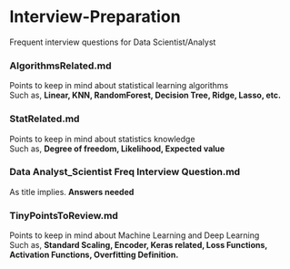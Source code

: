 # Interview-Preparation
Frequent interview questions for Data Scientist/Analyst


### AlgorithmsRelated.md

Points to keep in mind about statistical learning algorithms
<br/>
Such as, **Linear, KNN, RandomForest, Decision Tree, Ridge, Lasso, etc.**

### StatRelated.md

Points to keep in mind about statistics knowledge
<br/>
Such as, **Degree of freedom, Likelihood, Expected value**

### Data Analyst_Scientist Freq Interview Question.md

As title implies. **Answers needed**

### TinyPointsToReview.md

Points to keep in mind about Machine Learning and Deep Learning
<br/>
Such as, **Standard Scaling, Encoder, Keras related, Loss Functions, Activation Functions, Overfitting Definition.**

